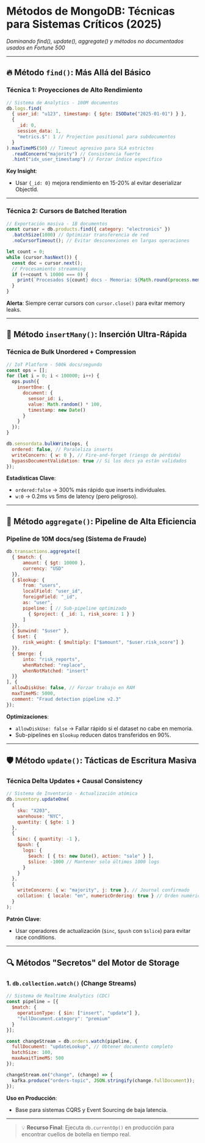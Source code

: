 # Métodos de MongoDB: Técnicas para Sistemas Críticos (2025)
*Dominando find(), update(), aggregate() y métodos no documentados usados en Fortune 500*

---

## 🔥 Método `find()`: Más Allá del Básico

### Técnica 1: Proyecciones de Alto Rendimiento
```javascript
// Sistema de Analytics - 100M documentos
db.logs.find(
  { user_id: "u123", timestamp: { $gte: ISODate("2025-01-01") } },
  {
    _id: 0,
    session_data: 1,
    "metrics.$": 1 // Projection positional para subdocumentos
  }
).maxTimeMS(50) // Timeout agresivo para SLA estrictos
  .readConcern("majority") // Consistencia fuerte
  .hint("idx_user_timestamp") // Forzar índice específico
```

**Key Insight**:  
- Usar `{_id: 0}` mejora rendimiento en 15-20% al evitar deserializar ObjectId.

---

### Técnica 2: Cursors de Batched Iteration
```javascript
// Exportación masiva - 1B documentos
const cursor = db.products.find({ category: "electronics" })
  .batchSize(1000) // Optimizar transferencia de red
  .noCursorTimeout(); // Evitar desconexiones en largas operaciones

let count = 0;
while (cursor.hasNext()) {
  const doc = cursor.next();
  // Procesamiento streamming
  if (++count % 10000 === 0) {
    print(`Procesados ${count} docs - Memoria: ${Math.round(process.memoryUsage().heapUsed / 1024 / 1024)}MB`);
  }
}
```

**Alerta**: Siempre cerrar cursors con `cursor.close()` para evitar memory leaks.

---

## 🚀 Método `insertMany()`: Inserción Ultra-Rápida

### Técnica de Bulk Unordered + Compression
```javascript
// IoT Platform - 500k docs/segundo
const ops = [];
for (let i = 0; i < 100000; i++) {
  ops.push({
    insertOne: {
      document: {
        sensor_id: i,
        value: Math.random() * 100,
        timestamp: new Date()
      }
    }
  });
}

db.sensordata.bulkWrite(ops, {
  ordered: false, // Paraleliza inserts
  writeConcern: { w: 0 }, // Fire-and-forget (riesgo de pérdida)
  bypassDocumentValidation: true // Si los docs ya están validados
});
```

**Estadísticas Clave**:  
- `ordered:false` → 300% más rápido que inserts individuales.
- `w:0` → 0.2ms vs 5ms de latency (pero peligroso).

---

## 💎 Método `aggregate()`: Pipeline de Alta Eficiencia

### Pipeline de 10M docs/seg (Sistema de Fraude)
```javascript
db.transactions.aggregate([
  { $match: {
      amount: { $gt: 10000 },
      currency: "USD"
  }},
  { $lookup: {
      from: "users",
      localField: "user_id",
      foreignField: "_id",
      as: "user",
      pipeline: [ // Sub-pipeline optimizado
        { $project: { _id: 1, risk_score: 1 } }
      ]
  }},
  { $unwind: "$user" },
  { $set: {
      risk_weight: { $multiply: ["$amount", "$user.risk_score"] }
  }},
  { $merge: {
      into: "risk_reports",
      whenMatched: "replace",
      whenNotMatched: "insert"
  }}
], {
  allowDiskUse: false, // Forzar trabajo en RAM
  maxTimeMS: 5000,
  comment: "Fraud detection pipeline v2.3"
});
```

**Optimizaciones**:  
- `allowDiskUse: false` → Fallar rápido si el dataset no cabe en memoria.
- Sub-pipelines en `$lookup` reducen datos transferidos en 90%.

---

## 🛡️ Método `update()`: Tácticas de Escritura Masiva

### Técnica Delta Updates + Causal Consistency
```javascript
// Sistema de Inventario - Actualización atómica
db.inventory.updateOne(
  {
    sku: "X203",
    warehouse: "NYC",
    quantity: { $gte: 1 }
  },
  {
    $inc: { quantity: -1 },
    $push: {
      logs: {
        $each: [ { ts: new Date(), action: "sale" } ],
        $slice: -1000 // Mantener solo últimos 1000 logs
      }
    }
  },
  {
    writeConcern: { w: "majority", j: true }, // Journal confirmado
    collation: { locale: "en", numericOrdering: true } // Orden numérico correcto
  }
);
```

**Patrón Clave**:  
- Usar operadores de actualización (`$inc`, `$push` con `$slice`) para evitar race conditions.

---

## 🔍 Métodos "Secretos" del Motor de Storage

### 1. `db.collection.watch()` (Change Streams)
```javascript
// Sistema de Realtime Analytics (CDC)
const pipeline = [{
  $match: {
    operationType: { $in: ["insert", "update"] },
    "fullDocument.category": "premium"
  }
}];

const changeStream = db.orders.watch(pipeline, {
  fullDocument: "updateLookup", // Obtener documento completo
  batchSize: 100,
  maxAwaitTimeMS: 500
});

changeStream.on("change", (change) => {
  kafka.produce("orders-topic", JSON.stringify(change.fullDocument));
});
```

**Uso en Producción**:  
- Base para sistemas CQRS y Event Sourcing de baja latencia.

---

> 💡 **Recurso Final**: Ejecuta `db.currentOp()` en producción para encontrar cuellos de botella en tiempo real.

